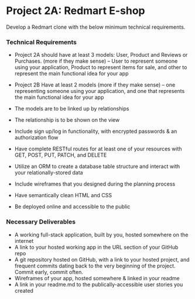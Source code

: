 # Project 2A: Redmart E-shop

Develop a Redmart clone with the below minimum technical requirements.

### Technical Requirements
  - Project 2A should have at least 3 models: User, Product and Reviews or Purchases. (more if they make sense) – User to represent someone using your application, Product to represent items for sale, and other to represent the main functional idea for your app

  - Project 2B Have at least 2 models (more if they make sense) – one representing someone using your application, and one that represents the main functional idea for your app

  - The models are to be linked up by relationships
  - The relationship is to be shown on the view
 - Include sign up/log in functionality, with encrypted passwords & an authorization flow
 - Have complete RESTful routes for at least one of your resources with GET, POST, PUT, PATCH, and DELETE
 - Utilize an ORM to create a database table structure and interact with your relationally-stored data
 - Include wireframes that you designed during the planning process
 - Have semantically clean HTML and CSS
 - Be deployed online and accessible to the public


### Necessary Deliverables

- A working full-stack application, built by you, hosted somewhere on the internet
- A link to your hosted working app in the URL section of your GitHub repo
- A git repository hosted on GitHub, with a link to your hosted project, and frequent commits dating back to the very beginning of the project. Commit early, commit often.
- Wireframes of your app, hosted somewhere & linked in your readme
- A link in your readme.md to the publically-accessible user stories you created
